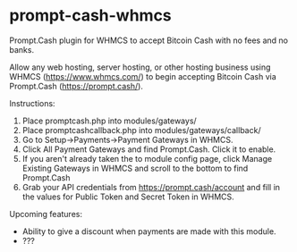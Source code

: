 # prompt-cash-whmcs
Prompt.Cash plugin for WHMCS to accept Bitcoin Cash with no fees and no banks.

Allow any web hosting, server hosting, or other hosting business using WHMCS (https://www.whmcs.com/) to begin accepting Bitcoin Cash via Prompt.Cash (https://prompt.cash/).


Instructions:

1) Place promptcash.php into modules/gateways/
2) Place promptcashcallback.php into modules/gateways/callback/
3) Go to Setup->Payments->Payment Gateways in WHMCS.
4) Click All Payment Gateways and find Prompt.Cash.  Click it to enable.
5) If you aren't already taken the to module config page, click Manage Existing Gateways in WHMCS and scroll to the bottom to find Prompt.Cash
6) Grab your API credentials from https://prompt.cash/account and fill in the values for Public Token and Secret Token in WHMCS.

Upcoming features:
* Ability to give a discount when payments are made with this module.
* ???


